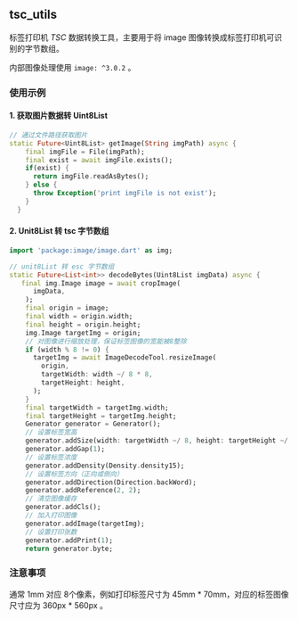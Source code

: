 ## tsc_utils

标签打印机 *TSC* 数据转换工具，主要用于将 image 图像转换成标签打印机可识别的字节数组。

内部图像处理使用 `image: ^3.0.2` 。

### 使用示例

#### 1. 获取图片数据转 Uint8List
```dart
// 通过文件路径获取图片
static Future<Uint8List> getImage(String imgPath) async {
    final imgFile = File(imgPath);
    final exist = await imgFile.exists();
    if(exist) {
      return imgFile.readAsBytes();
    } else {
      throw Exception('print imgFile is not exist');
    }
  }
```
#### 2. Unit8List 转 tsc 字节数组
```dart
import 'package:image/image.dart' as img;

// unit8List 转 esc 字节数组
static Future<List<int>> decodeBytes(Uint8List imgData) async {
   final img.Image image = await cropImage(
      imgData,
    );
    final origin = image;
    final width = origin.width;
    final height = origin.height;
    img.Image targetImg = origin;
    // 对图像进行缩放处理，保证标签图像的宽能被8整除
    if (width % 8 != 0) {
      targetImg = await ImageDecodeTool.resizeImage(
        origin,
        targetWidth: width ~/ 8 * 8,
        targetHeight: height,
      );
    }
    final targetWidth = targetImg.width;
    final targetHeight = targetImg.height;
    Generator generator = Generator();
    // 设置标签宽高
    generator.addSize(width: targetWidth ~/ 8, height: targetHeight ~/ 8);
    generator.addGap(1);
    // 设置标签浓度
    generator.addDensity(Density.density15);
    // 设置标签方向（正向或倒向）
    generator.addDirection(Direction.backWord);
    generator.addReference(2, 2);
    // 清空图像缓存
    generator.addCls();
    // 加入打印图像
    generator.addImage(targetImg);
    // 设置打印张数
    generator.addPrint(1);
    return generator.byte;
```

### 注意事项

通常 1mm 对应 8个像素，例如打印标签尺寸为 45mm * 70mm，对应的标签图像尺寸应为 360px * 560px 。
